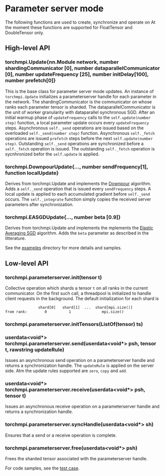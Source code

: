 # Parameter server mode
The following functions are used to create, synchronize and operate on
At the moment these functions are supported for FloatTensor and DoubleTensor only.

## High-level API

### torchmpi.Update{nn.Module network, number shardingCommunicator [0], number dataparallelCommunicator [0], number updateFrequency [25], number initDelay[100], number prefetch[0]}
This is the base class for parameter server mode updates.
An instance of ```torchmpi.Update``` initializes a parameterserver handle for each parameter in the network.
The shardingCommunicator is the communicator on whose ranks each parameter tensor is sharded.
The dataparallelCommunicator is the unit of worker granularity with dataparallel synchronous SGD.
After an initial warmup phase of ```updateFrequency``` calls to the ```self.update(number step)``` function,
a local parameter update occurs every ```updateFrequency``` steps.
Asynchronous ```self._send``` operations are issued based on the overloaded ```self._send(number step)``` function.
Asynchronous ```self._fetch``` operations are issued ```prefetch``` steps before the next ```self.update(number step)```.
Outstanding ```self._send``` operations are synchronized before a ```self._fetch``` operation is issued.
The outstanding ```self._fetch``` operation is sycnhronized befor the ```self.update``` is applied.

### torchmpi.DownpourUpdate{..., number sendFrequency[1], function localUpdate}
Derives from torchmpi.Update and implements the [Downpour](https://research.google.com/archive/large_deep_networks_nips2012.html) algorithm.
Adds a ```self._send``` operation that is issued every ```sendFrequency``` steps.
A local update is applied to each accumulated gradient before ```self._send``` occurs.
The ```self._integrate``` function simply copies the received server parameters after synchronization.

### torchmpi.EASGDUpdate{..., number beta [0.9]}
Derives from torchmpi.Update and implements the mplements the [Elastic Averaging SGD](https://arxiv.org/abs/1412.6651) algorithm.
Adds the ```beta``` parameter as described in the litterature.

See the [examples](https://github.com/facebookresearch/TorchMPI/tree/master/examples/mnist/) directory for more details and samples.

## Low-level API

### torchmpi.parameterserver.init(tensor t)
Collective operation which shards a tensor ```t``` on all ranks in the current communicator.
On the first such call, a threadpool is initialized to handle client requests in the
background.
The default initialization for each shard is
```
               shard[0]   shard[1]  ...  shard[mpi.size()]
from rank:        0          1              mpi.size()
```


### torchmpi.parameterserver.initTensors(ListOf(tensor) ts)

### userdata<void*> torchmpi.parameterserver.send(userdata<void*> psh, tensor t, rawstring updateRule)
Issues an asynchronous send operation on a parameterserver handle and returns a synchronization handle.
The ```updateRule``` is applied on the server side.
Atm the update rules supported are ```zero```, ```copy``` and ```add```.

### userdata<void*> torchmpi.parameterserver.receive(userdata<void*> psh, tensor t)
Issues an asynchronous receive operation on a parameterserver handle and returns a synchronization handle.

### torchmpi.parameterserver.syncHandle(userdata<void*> sh)
Ensures that a send or a receive operation is complete.

### torchmpi.parameterserver.free(userdata<void*> psh)
Frees the sharded tensor associated with the parameterserver handle.

For code samples, see the [test case](https://github.com/facebookresearch/TorchMPI/tree/master/test/parameterserver.lua).
